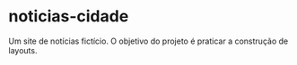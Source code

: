 # noticias-cidade
Um site de notícias fictício. O objetivo do projeto é praticar a construção de layouts.
